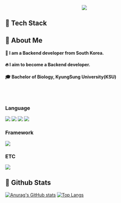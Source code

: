 <p align='center'>
 <img src="https://capsule-render.vercel.app/api?type=waving&color=auto&height=300&section=header&text=Zwonny%20Git&fontSize=90&animation=fadeIn&fontAlignY=38&desc=&descAlignY=51&descAlign=62"/>
</p>

 ## 🧱 Tech Stack
 <!--Body-->
  
  ## 👀 About Me
  #### :raising_hand: I am a Backend developer from South Korea.<br/>
  #### :fire: I aim to become a Backend developer.<br/>
  #### :mortar_board: Bachelor of Biology, KyungSung University(KSU)
  <br/>
  <br/>
 
  ### Language
  <!--Python-->
  <img src="https://img.shields.io/badge/Python-3776AB?style=flat-square&logo=Python&logoColor=white"/><!--JavaScript-->
  <img src="https://img.shields.io/badge/JavaScript-F7DF1E?style=flat-square&logo=JavaScript&logoColor=white"/><!--HTML5-->
  <img src="https://img.shields.io/badge/HTML5-E34F26?style=flat-square&logo=HTML5&logoColor=white"/> <!--CSS-->
  <img src="https://img.shields.io/badge/CSS3-1572B6?style=flat-square&logo=CSS3&logoColor=white"/>
  <br/>
  

  ### Framework
  <!--React-->
  <img src="https://img.shields.io/badge/React-61DAFB?style=flat-square&logo=React&logoColor=white&Color=white"/>
  <br/>
  
  ### ETC
  <!--Amazon AWS-->
  <!--MySQL-->
  <img src="https://img.shields.io/badge/MySQL-4479A1?style=flat-square&logo=MySQL&logoColor=white"/>

<br/>

  ## 🤔 Github Stats
  [![Anurag's GitHub stats](https://github-readme-stats.vercel.app/api?username=Zwonnyy)](https://github.com/anuraghazra/github-readme-stats)  [![Top Langs](https://github-readme-stats.vercel.app/api/top-langs/?username=Zwonnyy)](https://github.com/anuraghazra/github-readme-stats)
</div>
